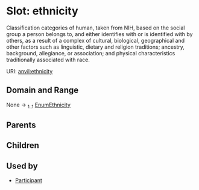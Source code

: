 
# Slot: ethnicity

Classification categories of human, taken from NIH, based on the social group a person belongs to, and either identifies with or is identified with by others, as a result of a complex of cultural, biological, geographical and other factors such as linguistic, dietary and religion traditions; ancestry, background, allegiance, or association; and physical characteristics traditionally associated with race.

URI: [anvil:ethnicity](https://anvilproject.org/acr-harmonized-data-model/ethnicity)


## Domain and Range

None &#8594;  <sub>1..1</sub> [EnumEthnicity](EnumEthnicity.md)

## Parents


## Children


## Used by

 * [Participant](Participant.md)
